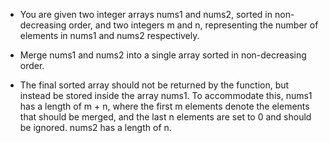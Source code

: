 - You are given two integer arrays nums1 and nums2, sorted in non-decreasing order, and two integers m and n, representing the number of elements in nums1 and nums2 respectively.

- Merge nums1 and nums2 into a single array sorted in non-decreasing order.

- The final sorted array should not be returned by the function, but instead be stored inside the array nums1. To accommodate this, nums1 has a length of m + n, where the first m elements denote the elements that should be merged, and the last n elements are set to 0 and should be ignored. nums2 has a length of n.